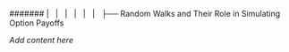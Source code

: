####### |   |   |   |   |   |   ├── Random Walks and Their Role in Simulating Option Payoffs

*Add content here*